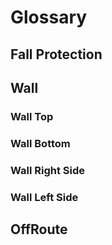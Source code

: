 # Glossary

## Fall Protection

## Wall

### Wall Top

### Wall Bottom

### Wall Right Side

### Wall Left Side

## OffRoute
